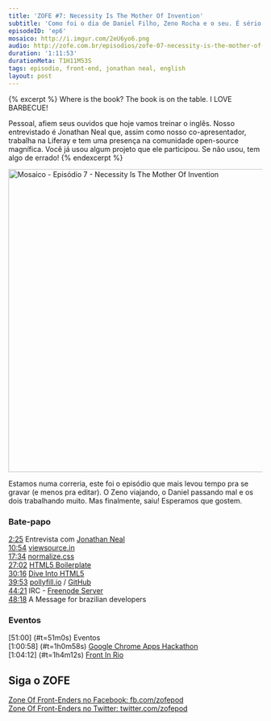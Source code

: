 ```yaml
---
title: 'ZOFE #7: Necessity Is The Mother Of Invention'
subtitle: 'Como foi o dia de Daniel Filho, Zeno Rocha e o seu. É sério.'
episodeID: 'ep6'
mosaico: http://i.imgur.com/2eU6yo6.png
audio: http://zofe.com.br/episodios/zofe-07-necessity-is-the-mother-of-invention
duration: '1:11:53'
durationMeta: T1H11M53S
tags: episodio, front-end, jonathan neal, english
layout: post
---
```


{% excerpt %}
Where is the book? The book is on the table. I LOVE BARBECUE!

Pessoal, afiem seus ouvidos que hoje vamos treinar o inglês. Nosso entrevistado é Jonathan Neal que, assim como nosso co-apresentador, trabalha na Liferay e tem uma presença na comunidade open-source magnífica. Você já usou algum projeto que ele participou. Se não usou, tem algo de errado!
{% endexcerpt %}

<img title="Mosaico - Episódio 7 -  Necessity Is The Mother Of Invention" src="http://i.imgur.com/chJ9Ze2.png" class="mosaico" alt="Mosaico - Episódio 7 -  Necessity Is The Mother Of Invention" width="600" height="600">

Estamos numa correria, este foi o episódio que mais levou tempo pra se gravar (e menos pra editar). O Zeno viajando, o Daniel passando mal e os dois trabalhando muito. Mas finalmente, saiu! Esperamos que gostem.

### Bate-papo

[2:25](#t=2m25s) Entrevista com [Jonathan Neal](http://twitter.com/jon_neal)<br>
[10:54](#t=10m54s) [viewsource.in](http://viewsource.in)<br>
[17:34](#t=17m34s) [normalize.css](http://necolas.github.io/normalize.css/)<br>
[27:02](#t=27m02s) [HTML5 Boilerplate](http://h5bp.com/)<br>
[30:16](#t=30m16s) [Dive Into HTML5](http://diveintohtml5.info/)<br>
[39:53](#t=39m53s) [pollyfill.io](http://pollyfill.io) / [GitHub](https://github.com/jonathantneal/polyfill) <br>
[44:21](#t=44m21s) IRC - [Freenode Server](https://www.freenode.net/)<br>
[48:18](#t=48m18s) A Message for brazilian developers<br>

### Eventos
[51:00] (#t=51m0s) Eventos <br>
[1:00:58] (#t=1h0m58s) [Google Chrome Apps Hackathon](https://plus.google.com/events/cobmr4esq1ua8ss7phv5040b14c) <br>
[1:04:12] (#t=1h4m12s) [Front In Rio](http://frontinrio.com.br/) <br>

## Siga o ZOFE

[Zone Of Front-Enders no Facebook: fb.com/zofepod](http://fb.com/zofepod/ "ZOFE no Facebook: fb.com/zofepod")<br>
[Zone Of Front-Enders no Twitter: twitter.com/zofepod](http://twitter.com/zofepod/ "ZOFE no Twitter")<br>
